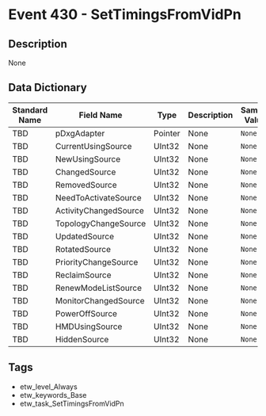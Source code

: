 # Event 430 - SetTimingsFromVidPn

## Description
None

## Data Dictionary
|Standard Name|Field Name|Type|Description|Sample Value|
|---|---|---|---|---|
|TBD|pDxgAdapter|Pointer|None|`None`|
|TBD|CurrentUsingSource|UInt32|None|`None`|
|TBD|NewUsingSource|UInt32|None|`None`|
|TBD|ChangedSource|UInt32|None|`None`|
|TBD|RemovedSource|UInt32|None|`None`|
|TBD|NeedToActivateSource|UInt32|None|`None`|
|TBD|ActivityChangedSource|UInt32|None|`None`|
|TBD|TopologyChangeSource|UInt32|None|`None`|
|TBD|UpdatedSource|UInt32|None|`None`|
|TBD|RotatedSource|UInt32|None|`None`|
|TBD|PriorityChangeSource|UInt32|None|`None`|
|TBD|ReclaimSource|UInt32|None|`None`|
|TBD|RenewModeListSource|UInt32|None|`None`|
|TBD|MonitorChangedSource|UInt32|None|`None`|
|TBD|PowerOffSource|UInt32|None|`None`|
|TBD|HMDUsingSource|UInt32|None|`None`|
|TBD|HiddenSource|UInt32|None|`None`|

## Tags
* etw_level_Always
* etw_keywords_Base
* etw_task_SetTimingsFromVidPn